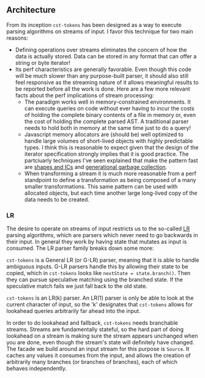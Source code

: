 ## Architecture

From its inception `cst-tokens` has been designed as a way to execute parsing algorithms on streams of input. I favor this technique for two main reasons:

- Defining operations over streams eliminates the concern of how the data is actually stored. Data can be stored in any format that can offer a string or byte iterator!
- Its perf characteristics are generally favorable. Even though this code will be much slower than any purpose-built parser, it should also still feel responsive as the streaming nature of it allows meaningful results to be reported before all the work is done. Here are a few more relevant facts about the perf implications of stream processing:
  - The paradigm works well in memory-constrained environments. It can execute queries on code without ever having to incur the costs of holding the complete binary contents of a file in memory or, even the cost of holding the complete parsed AST. A traditional parser needs to hold both in memory at the same time just to do a query!
  - Javascript memory allocators are (should be) well optimized to handle large volumes of short-lived objects with highly predictable types. I think this is reasonable to expect given that the design of the iterator specification strongly implies that it is good practice. The partciuarly techniques I've seen explained that make the pattern fast are [shapes and ICs](https://mathiasbynens.be/notes/shapes-ics) and [generational garbage collection](https://v8.dev/blog/trash-talk).
  - When transforming a stream it is much more reasonable from a perf standpoint to define a transformation as being composed of a many smaller transformations. This same pattern can be used with allocated objects, but each time another large long-lived copy of the data needs to be created.

### LR

The desire to operate on streams of input restricts us to the so-called [LR](https://en.wikipedia.org/wiki/LR_parser) parsing algorithms, which are parsers which never need to go backwards in their input. In general they work by having state that mutates as input is consumed. The LR parser family breaks down some more:

`cst-tokens` is a General LR (or G-LR) parser, meaning that it is able to handle ambiguous inputs. G-LR parsers handle this by allowing their state to be copied, which in `cst-tokens` looks like `nextState = state.branch()`. Then they can pursue speculative matching using the branched state. If the speculative match fails we just fall back to the old state.

`cst-tokens` is an LR(k) parser. An LR(1) parser is only be able to look at the current character of input, so the 'k' designates that `cst-tokens` allows for lookahead queries arbitrarily far ahead into the input.

In order to do lookahead and fallback, `cst-tokens` needs branchable streams. Streams are fundamentally stateful, so the hard part of doing lookahead on a stream is making sure the stream appears unchanged when you are done, even though the stream's state will definitely have changed. The facade we build around an input stream for this purpose is `Source`. It caches any values it consumes from the input, and allows the creation of arbitrarily many branches (or branches of branches), each of which behaves independently.
